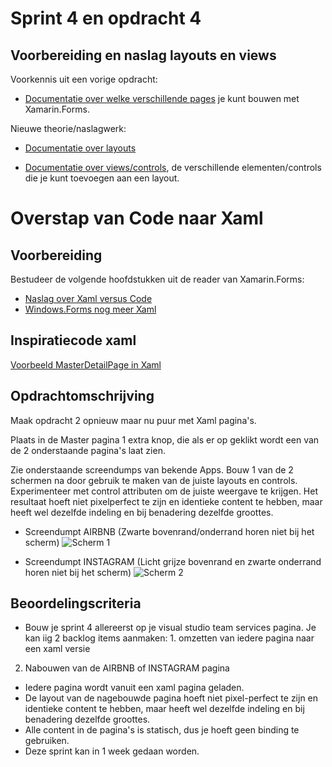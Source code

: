 # Sprint 4 en opdracht 4

## Voorbereiding en naslag layouts en views

Voorkennis uit een vorige opdracht:
- [Documentatie over welke verschillende pages](https://developer.xamarin.com/guides/xamarin-forms/controls/pages/) je kunt bouwen met Xamarin.Forms.

Nieuwe theorie/naslagwerk:
- [Documentatie over layouts](https://developer.xamarin.com/guides/xamarin-forms/user-interface/controls/layouts/)

- [Documentatie over views/controls](https://developer.xamarin.com/guides/xamarin-forms/controls/views/), de verschillende elementen/controls die je kunt toevoegen aan een layout. 

 
# Overstap van Code naar Xaml

## Voorbereiding 

Bestudeer de volgende hoofdstukken uit de reader van Xamarin.Forms:
- [Naslag over Xaml versus Code](https://elo.kw1c.nl/CMS/Studie/811%20ICT-Academie/811%20VakkenInhoud/%5BB.29%20INFi%5D%20Informatica%20instructie/Productie/01.%20Reader/BookPreview2-Ch07-Rel0203.pdf)
- [Windows.Forms nog meer Xaml](https://elo.kw1c.nl/CMS/Studie/811%20ICT-Academie/811%20VakkenInhoud/%5BB.29%20INFi%5D%20Informatica%20instructie/Productie/01.%20Reader/BookPreview2-Ch08-Rel0203.pdf)

## Inspiratiecode xaml

[Voorbeeld MasterDetailPage in Xaml](https://gist.github.com/saebuabu/b17b9516c8718cf930506172cac70b11)

## Opdrachtomschrijving

Maak opdracht 2 opnieuw maar nu puur met Xaml pagina's.

Plaats in de Master pagina 1 extra knop, die als er op geklikt wordt een van de 2 onderstaande pagina's laat zien.

Zie onderstaande screendumps van bekende Apps. Bouw 1 van de 2 schermen na door gebruik te maken van de juiste layouts en controls.
Experimenteer met control attributen om de juiste weergave te krijgen. Het resultaat hoeft niet pixelperfect te zijn en identieke content te hebben, maar heeft wel dezelfde indeling en bij benadering dezelfde groottes.

- Screendumpt AIRBNB (Zwarte bovenrand/onderrand horen niet bij het scherm)
![Scherm 1](https://github.com/ictacademiekw1c/opdrachten-repository/blob/master/xamarin/images/scherm1.png?raw=true)
 
- Screendumpt INSTAGRAM (Licht grijze bovenrand en zwarte onderrand horen niet bij het scherm)
![Scherm 2](https://github.com/ictacademiekw1c/opdrachten-repository/blob/master/xamarin/images/scherm2.png?raw=true)


## Beoordelingscriteria
- Bouw je sprint 4 allereerst op je visual studio team services pagina. Je kan iig 2 backlog items aanmaken: 1. omzetten van iedere pagina naar een xaml versie <br>
2) Nabouwen van de AIRBNB of INSTAGRAM pagina  
- Iedere pagina wordt vanuit een xaml pagina geladen.
- De layout van de nagebouwde pagina hoeft niet pixel-perfect te zijn en identieke content te hebben, maar heeft wel dezelfde indeling en bij benadering dezelfde groottes.
- Alle content in de pagina's is statisch, dus je hoeft geen binding te gebruiken.
- Deze sprint kan in 1 week gedaan worden.
 
